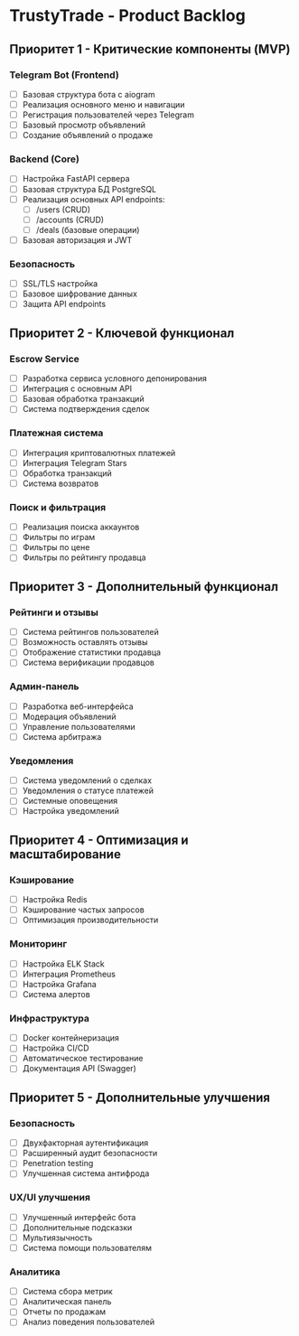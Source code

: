 # TrustyTrade - Product Backlog

## Приоритет 1 - Критические компоненты (MVP)

### Telegram Bot (Frontend)
- [ ] Базовая структура бота с aiogram
- [ ] Реализация основного меню и навигации
- [ ] Регистрация пользователей через Telegram
- [ ] Базовый просмотр объявлений
- [ ] Создание объявлений о продаже

### Backend (Core)
- [ ] Настройка FastAPI сервера
- [ ] Базовая структура БД PostgreSQL
- [ ] Реализация основных API endpoints:
  - [ ] /users (CRUD)
  - [ ] /accounts (CRUD)
  - [ ] /deals (базовые операции)
- [ ] Базовая авторизация и JWT

### Безопасность
- [ ] SSL/TLS настройка
- [ ] Базовое шифрование данных
- [ ] Защита API endpoints

## Приоритет 2 - Ключевой функционал

### Escrow Service
- [ ] Разработка сервиса условного депонирования
- [ ] Интеграция с основным API
- [ ] Базовая обработка транзакций
- [ ] Система подтверждения сделок

### Платежная система
- [ ] Интеграция криптовалютных платежей
- [ ] Интеграция Telegram Stars
- [ ] Обработка транзакций
- [ ] Система возвратов

### Поиск и фильтрация
- [ ] Реализация поиска аккаунтов
- [ ] Фильтры по играм
- [ ] Фильтры по цене
- [ ] Фильтры по рейтингу продавца

## Приоритет 3 - Дополнительный функционал

### Рейтинги и отзывы
- [ ] Система рейтингов пользователей
- [ ] Возможность оставлять отзывы
- [ ] Отображение статистики продавца
- [ ] Система верификации продавцов

### Админ-панель
- [ ] Разработка веб-интерфейса
- [ ] Модерация объявлений
- [ ] Управление пользователями
- [ ] Система арбитража

### Уведомления
- [ ] Система уведомлений о сделках
- [ ] Уведомления о статусе платежей
- [ ] Системные оповещения
- [ ] Настройка уведомлений

## Приоритет 4 - Оптимизация и масштабирование

### Кэширование
- [ ] Настройка Redis
- [ ] Кэширование частых запросов
- [ ] Оптимизация производительности

### Мониторинг
- [ ] Настройка ELK Stack
- [ ] Интеграция Prometheus
- [ ] Настройка Grafana
- [ ] Система алертов

### Инфраструктура
- [ ] Docker контейнеризация
- [ ] Настройка CI/CD
- [ ] Автоматическое тестирование
- [ ] Документация API (Swagger)

## Приоритет 5 - Дополнительные улучшения

### Безопасность
- [ ] Двухфакторная аутентификация
- [ ] Расширенный аудит безопасности
- [ ] Penetration testing
- [ ] Улучшенная система антифрода

### UX/UI улучшения
- [ ] Улучшенный интерфейс бота
- [ ] Дополнительные подсказки
- [ ] Мультиязычность
- [ ] Система помощи пользователям

### Аналитика
- [ ] Система сбора метрик
- [ ] Аналитическая панель
- [ ] Отчеты по продажам
- [ ] Анализ поведения пользователей 